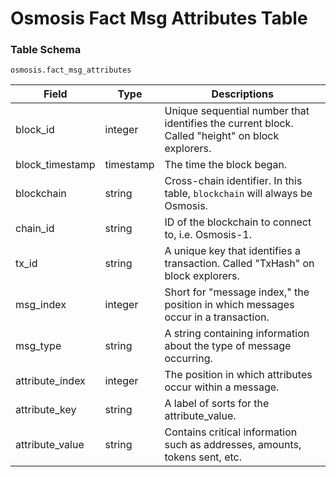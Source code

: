 # Osmosis Fact Msg Attributes Table

### Table Schema

`osmosis.fact_msg_attributes`

| Field            | Type      | Descriptions                                                                                     |
| ---------------- | --------- | ------------------------------------------------------------------------------------------------ |
| block\_id        | integer   | Unique sequential number that identifies the current block. Called "height" on block explorers.  |
| block\_timestamp | timestamp | The time the block began.                                                                        |
| blockchain       | string    | Cross-chain identifier. In this table, `blockchain` will always be Osmosis.                      |
| chain\_id        | string    | ID of the blockchain to connect to, i.e. Osmosis-1.                                              |
| tx\_id           | string    | A unique key that identifies a transaction. Called "TxHash" on block explorers.                  |
| msg\_index       | integer   | Short for "message index," the position in which messages occur in a transaction.                |
| msg\_type        | string    | A string containing information about the type of message occurring.                             |
| attribute\_index | integer   | The position in which attributes occur within a message.                                         |
| attribute\_key   | string    | A label of sorts for the attribute\_value.                                                       |
| attribute\_value | string    | Contains critical information such as addresses, amounts, tokens sent, etc.                      |
